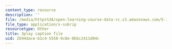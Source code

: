 ```yaml
---
content_type: resource
description: ''
file: /media/https%3A/open-learning-course-data-rc.s3.amazonaws.com/5-112-principles-of-chemical-science-fall-2005/2b94daceb1c455589c8e0bbc2411d04c_yi6a_COcfxw.vtt
file_type: application/x-subrip
resourcetype: Other
title: 3play caption file
uid: 2b94dace-b1c4-5558-9c8e-0bbc2411d04c
---
```

